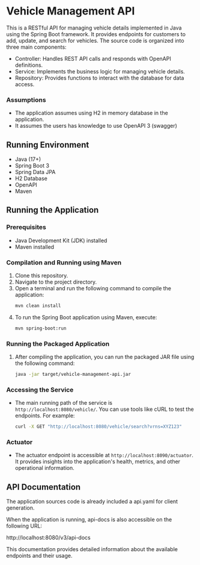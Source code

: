 # Vehicle Management API

This is a RESTful API for managing vehicle details implemented in Java using the Spring Boot framework. It provides endpoints for customers to add, update, and search for vehicles. The source code is organized into three main components:

- Controller: Handles REST API calls and responds with OpenAPI definitions.
- Service: Implements the business logic for managing vehicle details.
- Repository: Provides functions to interact with the database for data access.

### Assumptions
- The application assumes using H2 in memory database in the application.
- It assumes the users has knowledge to use OpenAPI 3 (swagger) 

## Running Environment
- Java (17+)
- Spring Boot 3
- Spring Data JPA
- H2 Database
- OpenAPI
- Maven

## Running the Application

### Prerequisites
- Java Development Kit (JDK) installed
- Maven installed

### Compilation and Running using Maven
1. Clone this repository.
2. Navigate to the project directory.
3. Open a terminal and run the following command to compile the application:
    ```bash
    mvn clean install
    ```
4. To run the Spring Boot application using Maven, execute:
    ```bash
    mvn spring-boot:run
    ```

### Running the Packaged Application
1. After compiling the application, you can run the packaged JAR file using the following command:
    ```bash
    java -jar target/vehicle-management-api.jar
    ```
### Accessing the Service
- The main running path of the service is `http://localhost:8080/vehicle/`. You can use tools like cURL to test the endpoints. For example:
    ```bash
    curl -X GET "http://localhost:8080/vehicle/search?vrns=XYZ123"
    ```

### Actuator
- The actuator endpoint is accessible at `http://localhost:8090/actuator`. It provides insights into the application's health, metrics, and other operational information.


## API Documentation
The application sources code is already included a api.yaml for client generation.

When the application is running, api-docs is also accessible on the following URL:

http://localhost:8080/v3/api-docs

This documentation provides detailed information about the available endpoints and their usage.
